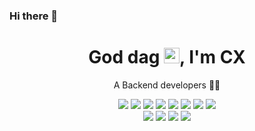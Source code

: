 ### Hi there 👋
<!-- 标题 + 个人描述, emoji 取自: http://emojihomepage.com -->
<p align="center">
  <h1 height="200px" align="center">
    God dag <img src="https://cdn.jsdelivr.net/gh/MaleWeb/picture/images/techblog/hi.gif" width="25">, I'm CX
  </h1>
   <p align="center">A Backend developers 👨‍💻</p>
</p>

<!-- 
  技术栈标签, 小标签来自: https://shields.io/
  1. shields 链接格式: https://img.shields.io/badge/-{标签文本}-{标签背景色}?style={标签类型}&logo={标签前面 Logo}&logoColor={Logo 颜色}
  2. shields 可选 Logo 列表参考: https://github.com/simple-icons/simple-icons/blob/develop/slugs.md
-->
<div align="center">
  <img src="https://img.shields.io/badge/-Java-ffc0cb?style=flat&logo=JAVA-1.8&logoColor=white">
  <img src="https://img.shields.io/badge/-C-a9bacc?style=flat&logo=c&logoColor=white">
  <img src="https://img.shields.io/badge/-Python-3f81bb?style=flat&logo=python&logoColor=white">
  <img src="https://img.shields.io/badge/-Spring-6cb52d?style=flat&logo=spring&logoColor=white">
  <img src="https://img.shields.io/badge/-Mysqls-3C873A?style=flat&logo=mysql&logoColor=white">
  <img src="https://img.shields.io/badge/-Redis-db3920?style=flat&logo=redis&logoColor=white">
  <img src="https://img.shields.io/badge/-RocketMQ-cc6812?style=flat&logo=rocketmq&logoColor=white">
  <img src="https://img.shields.io/badge/-Elasticsearch-24bbb1?style=flat&logo=elasticsearch&logoColor=white">
</div>
<div align="center">
  <img src="https://img.shields.io/badge/-Git-ee462c?style=flat&logo=git&logoColor=white">
  <img src="https://img.shields.io/badge/-Maven-%232C3A42?style=flat-square&logo=maven">
  <img src="https://img.shields.io/badge/-Docker-218bea?style=flat&logo=docker&logoColor=white">
  <img src="https://img.shields.io/badge/-Github-black?style=flat&logo=github">
</div>
<!-- 统计卡片, see: https://github.com/anuraghazra/github-readme-stats -->
<!-- <table align="center">
  <tr>
    <td align="center">
      <div><b><em><spam>Statistics</spam></em></b></div>
      <img align="left" src="./assets/metrics.plugin.isocalendar.svg" />
    </td>
    <td align="left">
      <img src="https://github-readme-stats.vercel.app/api?username=llzcx&hide_border=true&show_icons=true&theme=dark&bg_color=00000000"/>
    </td>
  </tr>
</table> -->
<!--
**llzcx/llzcx** is a ✨ _special_ ✨ repository because its `README.md` (this file) appears on your GitHub profile.

Here are some ideas to get you started:

- 🔭 I’m currently working on ...
- 🌱 I’m currently learning ...
- 👯 I’m looking to collaborate on ...
- 🤔 I’m looking for help with ...
- 💬 Ask me about ...
- 📫 How to reach me: ...
- 😄 Pronouns: ...
- ⚡ Fun fact: ...
-->
